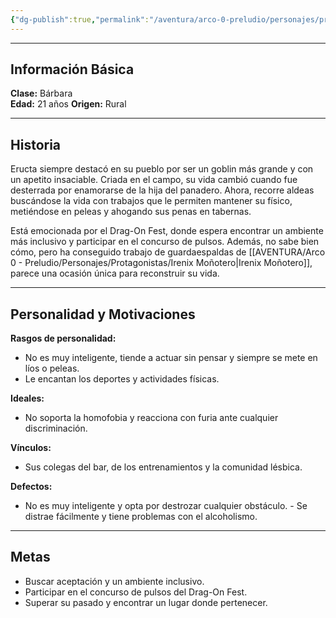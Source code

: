 ```yaml
---
{"dg-publish":true,"permalink":"/aventura/arco-0-preludio/personajes/protagonistas/eructa/","tags":["protagonistas"],"noteIcon":""}
---
```


***
## Información Básica
**Clase:** Bárbara  
**Edad:**   21 años
**Origen:** Rural

***
## Historia

Eructa siempre destacó en su pueblo por ser un goblin más grande y con un apetito insaciable. Criada en el campo, su vida cambió cuando fue desterrada por enamorarse de la hija del panadero. Ahora, recorre aldeas buscándose la vida con trabajos que le permiten mantener su físico, metiéndose en peleas y ahogando sus penas en tabernas.

Está emocionada por el Drag-On Fest, donde espera encontrar un ambiente más inclusivo y participar en el concurso de pulsos. Además, no sabe bien cómo, pero ha conseguido trabajo de guardaespaldas de [[AVENTURA/Arco 0 - Preludio/Personajes/Protagonistas/Irenix Moñotero\|Irenix Moñotero]], parece una ocasión única para reconstruir su vida.

***
## Personalidad y Motivaciones

**Rasgos de personalidad:**
- No es muy inteligente, tiende a actuar sin pensar y siempre se mete en líos o peleas.
- Le encantan los deportes y actividades físicas.

**Ideales:**
- No soporta la homofobia y reacciona con furia ante cualquier discriminación.

**Vínculos:**
- Sus colegas del bar, de los entrenamientos y la comunidad lésbica.

**Defectos:**
- No es muy inteligente y opta por destrozar cualquier obstáculo. - Se distrae fácilmente y tiene problemas con el alcoholismo.

***
## Metas
- Buscar aceptación y un ambiente inclusivo.
- Participar en el concurso de pulsos del Drag-On Fest.
- Superar su pasado y encontrar un lugar donde pertenecer.
